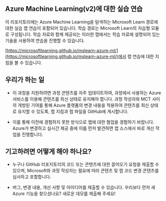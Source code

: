 ## Azure Machine Learning(v2)에 대한 실습 연습

이 리포지토리에는 Azure Machine Learning을 탐색하는 Microsoft Learn 경로에 대한 실습 랩 연습이 포함되어 있습니다. 학습 경로는 Microsoft Learn의 자습형 모듈로 구성됩니다. 학습 자료와 함께 제공되는 이러한 랩에서는 학습 자료에 설명되어 있는 기술을 사용하여 연습을 진행할 수 있습니다.

[https://microsoftlearning.github.io/mslearn-azure-ml/](https://microsoftlearning.github.io/mslearn-azure-ml/)에서 랩 연습에 대한 지침을 볼 수 있습니다.

## 우리가 하는 일

- 이 과정을 지원하려면 과정 콘텐츠를 자주 업데이트하여, 과정에서 사용하는 Azure 서비스를 이용해 콘텐츠를 최신 상태로 유지해야 합니다.  과정 작성자와 MCT 사이의 개방된 기여를 통해 Azure 플랫폼의 변경 내용을 적용하여 콘텐츠를 최신 상태로 유지할 수 있도록, 랩 지침과 랩 파일을 GitHub에 게시합니다.

- 이를 통해 이전에 경험하지 못한 방식으로 랩에 대한 협업을 경험하기 바랍니다. Azure가 변경하고 실시간 제공 중에 이를 먼저 발견하면 랩 소스에서 바로 개선 작업을 진행합니다. 

## 기고하려면 어떻게 해야 하나요?

- 누구나 GitHub 리포지토리의 코드 또는 콘텐츠에 대한 끌어오기 요청을 제출할 수 있으며, Microsoft와 과정 작성자는 필요에 따라 콘텐츠 및 랩 코드 변경 콘텐츠를 심사하고 포함합니다.

- 버그, 변경 내용, 개선 사항 및 아이디어를 제출할 수 있습니다.  우리보다 먼저 새 Azure 기능을 찾으셨나요?  새로운 데모를 제출해 주세요!
